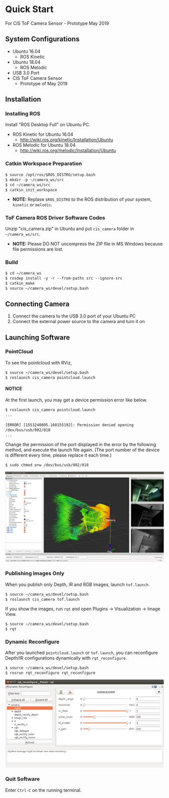 # Quick Start

For CIS ToF Camera Sensor - Prototype May 2019

## System Configurations

- Ubuntu 16.04
    - ROS Kinetic
- Ubuntu 18.04
    - ROS Melodic
- USB 3.0 Port
- CIS ToF Camera Sensor
    - Prototype of May 2019

## Installation

### Installing ROS

Install "ROS Desktop Full" on Ubuntu PC.

- ROS Kinetic for Ubuntu 16.04
    - http://wiki.ros.org/kinetic/Installation/Ubuntu
- ROS Melodic for Ubuntu 18.04
    - http://wiki.ros.org/melodic/Installation/Ubuntu

### Catkin Workspace Preparation

```
$ source /opt/ros/$ROS_DISTRO/setup.bash
$ mkdir -p ~/camera_ws/src
$ cd ~/camera_ws/src
$ catkin_init_workspace
```

- **NOTE:** Replase `$ROS_DISTRO` to the ROS distribution of your system, `kinetic` or `melodic`.

<div style="page-break-before:always"></div>

### ToF Camera ROS Driver Software Codes

Unzip "cis_camera.zip" in Ubuntu and put `cis_camera` folder in `~/camera_ws/src`.

- **NOTE:** Please DO NOT uncompress the ZIP file in MS Windows because file permissions are lost. 

### Build

```
$ cd ~/camera_ws
$ rosdep install -y -r --from-paths src --ignore-src
$ catkin_make
$ source ~/camera_ws/devel/setup.bash
```

## Connecting Camera

1. Connect the camera to the USB 3.0 port of your Ubuntu PC
1. Connect the external power source to the camera and turn it on

## Launching Software

### PointCloud

To see the pointcloud with RViz,

```
$ source ~/camera_ws/devel/setup.bash
$ roslaunch cis_camera pointcloud.launch
```

#### NOTICE

At the first launch, you may get a device permission error like below.

```
$ roslaunch cis_camera pointcloud.launch
...

[ERROR] [1553240805.160155192]: Permission denied opening /dev/bus/usb/002/018
...
```

Change the permission of the port displayed in the error by the following method,
and execute the launch file again. (The port number of the device is different every time,
please replace it each time.)

```
$ sudo chmod o+w /dev/bus/usb/002/018
```

![pointcloud.launch](images/cis_camera_pointcloud_rviz.png)


### Publishing Images Only

When you publish only Depth, IR and RGB images, launch `tof.launch`.

```
$ source ~/camera_ws/devel/setup.bash
$ roslaunch cis_camera tof.launch
```

If you show the images, run `rqt` and open Plugins -> Visualization -> Image View.

```
$ source ~/camera_ws/devel/setup.bash
$ rqt
```

<div style="page-break-before:always"></div>

### Dynamic Reconfigure

After you launched `pointcloud.launch` or `tof.launch`, 
you can reconfigure Depth/IR configurations dynamically with `rqt_reconfigure`.

```
$ source ~/camera_ws/devel/setup.bash
$ rosrun rqt_reconfigure rqt_reconfigure
```

![Dynamic Reconfigure](images/cistof_dynamic_reconfigure.png)


### Quit Software

Enter `Ctrl-C` on the running terminal.

<!-- EOF  -->

